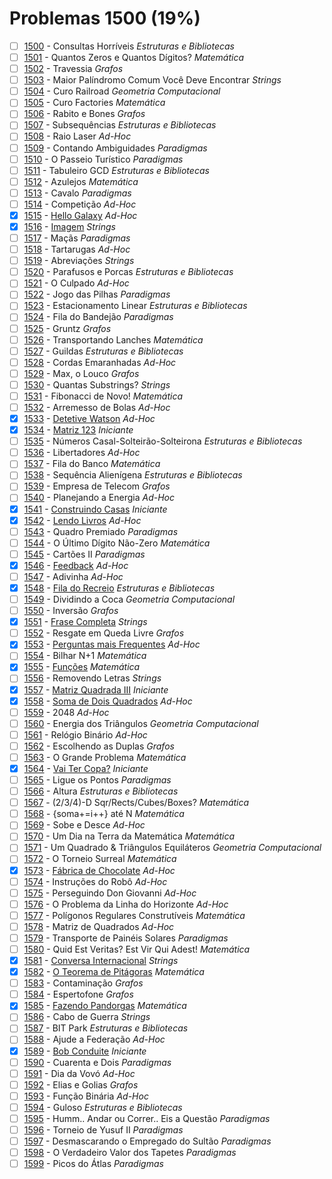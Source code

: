 # Problemas 1500 (19%)

  - [ ]  [1500](https://www.beecrowd.com.br/judge/pt/problems/view/1500) - Consultas Horríveis *Estruturas e Bibliotecas*
  - [ ]  [1501](https://www.beecrowd.com.br/judge/pt/problems/view/1501) - Quantos Zeros e Quantos Dígitos? *Matemática*
  - [ ]  [1502](https://www.beecrowd.com.br/judge/pt/problems/view/1502) - Travessia *Grafos*
  - [ ]  [1503](https://www.beecrowd.com.br/judge/pt/problems/view/1503) - Maior Palíndromo Comum Você Deve Encontrar *Strings*
  - [ ]  [1504](https://www.beecrowd.com.br/judge/pt/problems/view/1504) - Curo Railroad *Geometria Computacional*
  - [ ]  [1505](https://www.beecrowd.com.br/judge/pt/problems/view/1505) - Curo Factories *Matemática*
  - [ ]  [1506](https://www.beecrowd.com.br/judge/pt/problems/view/1506) - Rabito e Bones *Grafos*
  - [ ]  [1507](https://www.beecrowd.com.br/judge/pt/problems/view/1507) - Subsequências *Estruturas e Bibliotecas*
  - [ ]  [1508](https://www.beecrowd.com.br/judge/pt/problems/view/1508) - Raio Laser *Ad-Hoc*
  - [ ]  [1509](https://www.beecrowd.com.br/judge/pt/problems/view/1509) - Contando Ambiguidades *Paradigmas*
  - [ ]  [1510](https://www.beecrowd.com.br/judge/pt/problems/view/1510) - O Passeio Turístico *Paradigmas*
  - [ ]  [1511](https://www.beecrowd.com.br/judge/pt/problems/view/1511) - Tabuleiro GCD *Estruturas e Bibliotecas*
  - [ ]  [1512](https://www.beecrowd.com.br/judge/pt/problems/view/1512) - Azulejos *Matemática*
  - [ ]  [1513](https://www.beecrowd.com.br/judge/pt/problems/view/1513) - Cavalo *Paradigmas*
  - [ ]  [1514](https://www.beecrowd.com.br/judge/pt/problems/view/1514) - Competição *Ad-Hoc*
  - [x]  [1515](https://www.beecrowd.com.br/judge/pt/problems/view/1515) - [Hello Galaxy](https://github.com/potigol/uoj-potigol/blob/master/src/1500/1515.poti) *Ad-Hoc*
  - [x]  [1516](https://www.beecrowd.com.br/judge/pt/problems/view/1516) - [Imagem](https://github.com/potigol/uoj-potigol/blob/master/src/1500/1516.poti) *Strings*
  - [ ]  [1517](https://www.beecrowd.com.br/judge/pt/problems/view/1517) - Maçãs *Paradigmas*
  - [ ]  [1518](https://www.beecrowd.com.br/judge/pt/problems/view/1518) - Tartarugas *Ad-Hoc*
  - [ ]  [1519](https://www.beecrowd.com.br/judge/pt/problems/view/1519) - Abreviações *Strings*
  - [ ]  [1520](https://www.beecrowd.com.br/judge/pt/problems/view/1520) - Parafusos e Porcas *Estruturas e Bibliotecas*
  - [ ]  [1521](https://www.beecrowd.com.br/judge/pt/problems/view/1521) - O Culpado *Ad-Hoc*
  - [ ]  [1522](https://www.beecrowd.com.br/judge/pt/problems/view/1522) - Jogo das Pilhas *Paradigmas*
  - [ ]  [1523](https://www.beecrowd.com.br/judge/pt/problems/view/1523) - Estacionamento Linear *Estruturas e Bibliotecas*
  - [ ]  [1524](https://www.beecrowd.com.br/judge/pt/problems/view/1524) - Fila do Bandejão *Paradigmas*
  - [ ]  [1525](https://www.beecrowd.com.br/judge/pt/problems/view/1525) - Gruntz *Grafos*
  - [ ]  [1526](https://www.beecrowd.com.br/judge/pt/problems/view/1526) - Transportando Lanches *Matemática*
  - [ ]  [1527](https://www.beecrowd.com.br/judge/pt/problems/view/1527) - Guildas *Estruturas e Bibliotecas*
  - [ ]  [1528](https://www.beecrowd.com.br/judge/pt/problems/view/1528) - Cordas Emaranhadas *Ad-Hoc*
  - [ ]  [1529](https://www.beecrowd.com.br/judge/pt/problems/view/1529) - Max, o Louco *Grafos*
  - [ ]  [1530](https://www.beecrowd.com.br/judge/pt/problems/view/1530) - Quantas Substrings? *Strings*
  - [ ]  [1531](https://www.beecrowd.com.br/judge/pt/problems/view/1531) - Fibonacci de Novo! *Matemática*
  - [ ]  [1532](https://www.beecrowd.com.br/judge/pt/problems/view/1532) - Arremesso de Bolas *Ad-Hoc*
  - [x]  [1533](https://www.beecrowd.com.br/judge/pt/problems/view/1533) - [Detetive Watson](https://github.com/potigol/uoj-potigol/blob/master/src/1500/1533.poti) *Ad-Hoc*
  - [x]  [1534](https://www.beecrowd.com.br/judge/pt/problems/view/1534) - [Matriz 123](https://github.com/potigol/uoj-potigol/blob/master/src/1500/1534.poti) *Iniciante*
  - [ ]  [1535](https://www.beecrowd.com.br/judge/pt/problems/view/1535) - Números Casal-Solteirão-Solteirona *Estruturas e Bibliotecas*
  - [ ]  [1536](https://www.beecrowd.com.br/judge/pt/problems/view/1536) - Libertadores *Ad-Hoc*
  - [ ]  [1537](https://www.beecrowd.com.br/judge/pt/problems/view/1537) - Fila do Banco *Matemática*
  - [ ]  [1538](https://www.beecrowd.com.br/judge/pt/problems/view/1538) - Sequência Alienígena *Estruturas e Bibliotecas*
  - [ ]  [1539](https://www.beecrowd.com.br/judge/pt/problems/view/1539) - Empresa de Telecom *Grafos*
  - [ ]  [1540](https://www.beecrowd.com.br/judge/pt/problems/view/1540) - Planejando a Energia *Ad-Hoc*
  - [x]  [1541](https://www.beecrowd.com.br/judge/pt/problems/view/1541) - [Construindo Casas](https://github.com/potigol/uoj-potigol/blob/master/src/1500/1541.poti) *Iniciante*
  - [x]  [1542](https://www.beecrowd.com.br/judge/pt/problems/view/1542) - [Lendo Livros](https://github.com/potigol/uoj-potigol/blob/master/src/1500/1542.poti) *Ad-Hoc*
  - [ ]  [1543](https://www.beecrowd.com.br/judge/pt/problems/view/1543) - Quadro Premiado *Paradigmas*
  - [ ]  [1544](https://www.beecrowd.com.br/judge/pt/problems/view/1544) - O Último Dígito Não-Zero *Matemática*
  - [ ]  [1545](https://www.beecrowd.com.br/judge/pt/problems/view/1545) - Cartões II *Paradigmas*
  - [x]  [1546](https://www.beecrowd.com.br/judge/pt/problems/view/1546) - [Feedback](https://github.com/potigol/uoj-potigol/blob/master/src/1500/1546.poti) *Ad-Hoc*
  - [ ]  [1547](https://www.beecrowd.com.br/judge/pt/problems/view/1547) - Adivinha *Ad-Hoc*
  - [x]  [1548](https://www.beecrowd.com.br/judge/pt/problems/view/1548) - [Fila do Recreio](https://github.com/potigol/uoj-potigol/blob/master/src/1500/1548.poti) *Estruturas e Bibliotecas*
  - [ ]  [1549](https://www.beecrowd.com.br/judge/pt/problems/view/1549) - Dividindo a Coca *Geometria Computacional*
  - [ ]  [1550](https://www.beecrowd.com.br/judge/pt/problems/view/1550) - Inversão *Grafos*
  - [x]  [1551](https://www.beecrowd.com.br/judge/pt/problems/view/1551) - [Frase Completa](https://github.com/potigol/uoj-potigol/blob/master/src/1500/1551.poti) *Strings*
  - [ ]  [1552](https://www.beecrowd.com.br/judge/pt/problems/view/1552) - Resgate em Queda Livre *Grafos*
  - [x]  [1553](https://www.beecrowd.com.br/judge/pt/problems/view/1553) - [Perguntas mais Frequentes](https://github.com/potigol/uoj-potigol/blob/master/src/1500/1553.poti) *Ad-Hoc*
  - [ ]  [1554](https://www.beecrowd.com.br/judge/pt/problems/view/1554) - Bilhar N+1 *Matemática*
  - [x]  [1555](https://www.beecrowd.com.br/judge/pt/problems/view/1555) - [Funções](https://github.com/potigol/uoj-potigol/blob/master/src/1500/1555.poti) *Matemática*
  - [ ]  [1556](https://www.beecrowd.com.br/judge/pt/problems/view/1556) - Removendo Letras *Strings*
  - [x]  [1557](https://www.beecrowd.com.br/judge/pt/problems/view/1557) - [Matriz Quadrada III](https://github.com/potigol/uoj-potigol/blob/master/src/1500/1557.poti) *Iniciante*
  - [x]  [1558](https://www.beecrowd.com.br/judge/pt/problems/view/1558) - [Soma de Dois Quadrados](https://github.com/potigol/uoj-potigol/blob/master/src/1500/1558.poti) *Ad-Hoc*
  - [ ]  [1559](https://www.beecrowd.com.br/judge/pt/problems/view/1559) - 2048 *Ad-Hoc*
  - [ ]  [1560](https://www.beecrowd.com.br/judge/pt/problems/view/1560) - Energia dos Triângulos *Geometria Computacional*
  - [ ]  [1561](https://www.beecrowd.com.br/judge/pt/problems/view/1561) - Relógio Binário *Ad-Hoc*
  - [ ]  [1562](https://www.beecrowd.com.br/judge/pt/problems/view/1562) - Escolhendo as Duplas *Grafos*
  - [ ]  [1563](https://www.beecrowd.com.br/judge/pt/problems/view/1563) - O Grande Problema *Matemática*
  - [x]  [1564](https://www.beecrowd.com.br/judge/pt/problems/view/1564) - [Vai Ter Copa?](https://github.com/potigol/uoj-potigol/blob/master/src/1500/1564.poti) *Iniciante*
  - [ ]  [1565](https://www.beecrowd.com.br/judge/pt/problems/view/1565) - Ligue os Pontos *Paradigmas*
  - [ ]  [1566](https://www.beecrowd.com.br/judge/pt/problems/view/1566) - Altura *Estruturas e Bibliotecas*
  - [ ]  [1567](https://www.beecrowd.com.br/judge/pt/problems/view/1567) - (2/3/4)-D Sqr/Rects/Cubes/Boxes? *Matemática*
  - [ ]  [1568](https://www.beecrowd.com.br/judge/pt/problems/view/1568) - {soma+=i++} até N *Matemática*
  - [ ]  [1569](https://www.beecrowd.com.br/judge/pt/problems/view/1569) - Sobe e Desce *Ad-Hoc*
  - [ ]  [1570](https://www.beecrowd.com.br/judge/pt/problems/view/1570) - Um Dia na Terra da Matemática *Matemática*
  - [ ]  [1571](https://www.beecrowd.com.br/judge/pt/problems/view/1571) - Um Quadrado &amp; Triângulos Equiláteros *Geometria Computacional*
  - [ ]  [1572](https://www.beecrowd.com.br/judge/pt/problems/view/1572) - O Torneio Surreal *Matemática*
  - [x]  [1573](https://www.beecrowd.com.br/judge/pt/problems/view/1573) - [Fábrica de Chocolate](https://github.com/potigol/uoj-potigol/blob/master/src/1500/1573.poti) *Ad-Hoc*
  - [ ]  [1574](https://www.beecrowd.com.br/judge/pt/problems/view/1574) - Instruções do Robô *Ad-Hoc*
  - [ ]  [1575](https://www.beecrowd.com.br/judge/pt/problems/view/1575) - Perseguindo Don Giovanni *Ad-Hoc*
  - [ ]  [1576](https://www.beecrowd.com.br/judge/pt/problems/view/1576) - O Problema da Linha do Horizonte *Ad-Hoc*
  - [ ]  [1577](https://www.beecrowd.com.br/judge/pt/problems/view/1577) - Polígonos Regulares Construtíveis *Matemática*
  - [ ]  [1578](https://www.beecrowd.com.br/judge/pt/problems/view/1578) - Matriz de Quadrados *Ad-Hoc*
  - [ ]  [1579](https://www.beecrowd.com.br/judge/pt/problems/view/1579) - Transporte de Painéis Solares *Paradigmas*
  - [ ]  [1580](https://www.beecrowd.com.br/judge/pt/problems/view/1580) - Quid Est Veritas? Est Vir Qui Adest! *Matemática*
  - [x]  [1581](https://www.beecrowd.com.br/judge/pt/problems/view/1581) - [Conversa Internacional](https://github.com/potigol/uoj-potigol/blob/master/src/1500/1581.poti) *Strings*
  - [x]  [1582](https://www.beecrowd.com.br/judge/pt/problems/view/1582) - [O Teorema de Pitágoras](https://github.com/potigol/uoj-potigol/blob/master/src/1500/1582.poti) *Matemática*
  - [ ]  [1583](https://www.beecrowd.com.br/judge/pt/problems/view/1583) - Contaminação *Grafos*
  - [ ]  [1584](https://www.beecrowd.com.br/judge/pt/problems/view/1584) - Espertofone *Grafos*
  - [x]  [1585](https://www.beecrowd.com.br/judge/pt/problems/view/1585) - [Fazendo Pandorgas](https://github.com/potigol/uoj-potigol/blob/master/src/1500/1585.poti) *Matemática*
  - [ ]  [1586](https://www.beecrowd.com.br/judge/pt/problems/view/1586) - Cabo de Guerra *Strings*
  - [ ]  [1587](https://www.beecrowd.com.br/judge/pt/problems/view/1587) - BIT Park *Estruturas e Bibliotecas*
  - [ ]  [1588](https://www.beecrowd.com.br/judge/pt/problems/view/1588) - Ajude a Federação *Ad-Hoc*
  - [x]  [1589](https://www.beecrowd.com.br/judge/pt/problems/view/1589) - [Bob Conduite](https://github.com/potigol/uoj-potigol/blob/master/src/1500/1589.poti) *Iniciante*
  - [ ]  [1590](https://www.beecrowd.com.br/judge/pt/problems/view/1590) - Cuarenta e Dois *Paradigmas*
  - [ ]  [1591](https://www.beecrowd.com.br/judge/pt/problems/view/1591) - Dia da Vovó *Ad-Hoc*
  - [ ]  [1592](https://www.beecrowd.com.br/judge/pt/problems/view/1592) - Elias e Golias *Grafos*
  - [ ]  [1593](https://www.beecrowd.com.br/judge/pt/problems/view/1593) - Função Binária *Ad-Hoc*
  - [ ]  [1594](https://www.beecrowd.com.br/judge/pt/problems/view/1594) - Guloso *Estruturas e Bibliotecas*
  - [ ]  [1595](https://www.beecrowd.com.br/judge/pt/problems/view/1595) - Humm.. Andar ou Correr.. Eis a Questão *Paradigmas*
  - [ ]  [1596](https://www.beecrowd.com.br/judge/pt/problems/view/1596) - Torneio de Yusuf II *Paradigmas*
  - [ ]  [1597](https://www.beecrowd.com.br/judge/pt/problems/view/1597) - Desmascarando o Empregado do Sultão *Paradigmas*
  - [ ]  [1598](https://www.beecrowd.com.br/judge/pt/problems/view/1598) - O Verdadeiro Valor dos Tapetes *Paradigmas*
  - [ ]  [1599](https://www.beecrowd.com.br/judge/pt/problems/view/1599) - Picos do Átlas *Paradigmas*
